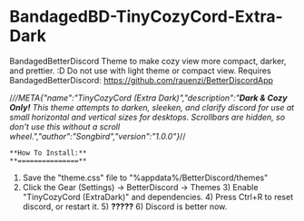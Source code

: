 # BandagedBD-TinyCozyCord-Extra-Dark
BandagedBetterDiscord Theme to make cozy view more compact, darker, and prettier. :D
Do not use with light theme or compact view. Requires BandagedBetterDiscord: https://github.com/rauenzi/BetterDiscordApp

/*//META{"name":"TinyCozyCord (Extra Dark)","description":"**Dark & Cozy Only!** This theme attempts to darken, sleeken, and clarify discord for use at small horizontal and vertical sizes for desktops. Scrollbars are hidden, so don't use this without a scroll wheel.","author":"Songbird","version":"1.0.0"}*//

    **How To Install:**
    **===============**
  1) Save the "theme.css" file to "%appdata%/BetterDiscord/themes"
  2) Click the Gear (Settings) -> BetterDiscord -> Themes 
	3) Enable "TinyCozyCord (ExtraDark)" and dependencies.
	4) Press Ctrl+R to reset discord, or restart it.
	5) **?????**
	6) Discord is better now.
